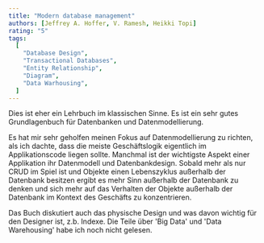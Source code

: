 ```yaml
---
title: "Modern database management"
authors: [Jeffrey A. Hoffer, V. Ramesh, Heikki Topi]
rating: "5"
tags:
  [
    "Database Design",
    "Transactional Databases",
    "Entity Relationship",
    "Diagram",
    "Data Warhousing",
  ]
---
```


Dies ist eher ein Lehrbuch im klassischen Sinne. Es ist ein sehr gutes Grundlagenbuch für
Datenbanken und Datenmodellierung.

Es hat mir sehr geholfen meinen Fokus auf Datenmodellierung zu richten, als ich dachte,
dass die meiste Geschäftslogik eigentlich im Applikationscode liegen sollte.
Manchmal ist der wichtigste Aspekt einer Applikation ihr Datenmodell und Datenbankdesign.
Sobald mehr als nur CRUD im Spiel ist und Objekte einen Lebenszyklus außerhalb der Datenbank
besitzen ergibt es mehr Sinn außerhalb der Datenbank zu denken und sich mehr auf
das Verhalten der Objekte außerhalb der Datenbank im Kontext des Geschäfts zu konzentrieren.

Das Buch diskutiert auch das physische Design und was davon wichtig für den Designer ist, z.b. Indexe.
Die Teile über 'Big Data' und 'Data Warehousing' habe ich noch nicht gelesen.
